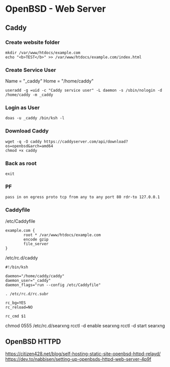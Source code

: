 # OpenBSD - Web Server

## Caddy

### Create website folder

```
mkdir /var/www/htdocs/example.com
echo "<b>TEST</b>" >> /var/www/htdocs/example.com/index.html
```

### Create Service User

Name = "_caddy" Home = "/home/caddy"
```
useradd -g =uid -c "Caddy service user" -L daemon -s /sbin/nologin -d /home/caddy -m _caddy
```

### Login as User

```
doas -u _caddy /bin/ksh -l
```

### Download Caddy

```
wget -q -O caddy https://caddyserver.com/api/download?os=openbsd&arch=amd64
chmod +x caddy
```

### Back as root

```
exit
```

### PF

```
pass in on egress proto tcp from any to any port 80 rdr-to 127.0.0.1
```

### Caddyfile

/etc/Caddyfile

```
example.com {
        root * /var/www/htdocs/example.com
        encode gzip
        file_server
}
```

/etc/rc.d/caddy
```
#!/bin/ksh

daemon="/home/caddy/caddy"
daemon_user="_caddy"
daemon_flags="run --config /etc/Caddyfile"

. /etc/rc.d/rc.subr

rc_bg=YES
rc_reload=NO

rc_cmd $1
```

chmod 0555 /etc/rc.d/searxng
rcctl -d enable searxng
rcctl -d start searxng



## OpenBSD HTTPD
https://citizen428.net/blog/self-hosting-static-site-openbsd-httpd-relayd/
https://dev.to/nabbisen/setting-up-openbsds-httpd-web-server-4p9f
